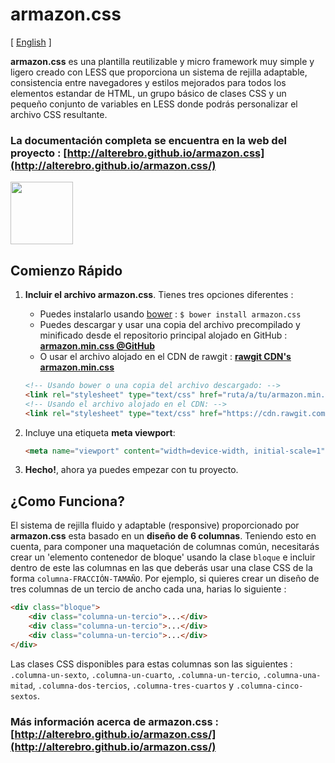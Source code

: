 
# armazon.css

[ [English](https://github.com/alterebro/armazon.css/blob/master/README.md) ]

**armazon.css** es una plantilla reutilizable y micro framework muy simple y ligero creado con LESS que proporciona un sistema de rejilla adaptable, consistencia entre navegadores y estilos mejorados para todos los elementos estandar de HTML, un grupo básico de clases CSS y un pequeño conjunto de variables en LESS donde podrás personalizar el archivo CSS resultante.

### La documentación completa se encuentra en la web del proyecto : [http://alterebro.github.io/armazon.css](http://alterebro.github.io/armazon.css/)

<img src="http://alterebro.github.io/armazon.css/www/images/armazon.png" width="100" />


## Comienzo Rápido

1. **Incluir el archivo armazon.css**. Tienes tres opciones diferentes :

	- Puedes instalarlo usando [bower](http://bower.io/) : `$ bower install armazon.css`
	- Puedes descargar y usar una copia del archivo precompilado y minificado desde el repositorio principal alojado en GitHub : **[armazon.min.css @GitHub](https://raw.githubusercontent.com/alterebro/armazon.css/master/armazon/armazon.min.css)**
	- O usar el archivo alojado en el CDN de rawgit : **[rawgit CDN's armazon.min.css](https://cdn.rawgit.com/alterebro/armazon.css/v0.3.1/armazon/armazon.min.css)**

	```html
	<!-- Usando bower o una copia del archivo descargado: -->
	<link rel="stylesheet" type="text/css" href="ruta/a/tu/armazon.min.css" />
	<!-- Usando el archivo alojado en el CDN: -->
	<link rel="stylesheet" type="text/css" href="https://cdn.rawgit.com/alterebro/armazon.css/v0.3.1/armazon/armazon.min.css" />
	```

2. Incluye una etiqueta **meta viewport**:

	```html
	<meta name="viewport" content="width=device-width, initial-scale=1" />
	```

3. **Hecho!**, ahora ya puedes empezar con tu proyecto.


## ¿Como Funciona?

El sistema de rejilla fluido y adaptable (responsive) proporcionado por **armazon.css** esta basado en un **diseño de 6 columnas**. Teniendo esto en cuenta, para componer una maquetación de columnas común, necesitarás crear un 'elemento contenedor de bloque' usando la clase `bloque` e incluir dentro de este las columnas en las que deberás usar una clase CSS de la forma `columna-FRACCIÓN-TAMAÑO`. Por ejemplo, si quieres crear un diseño de tres columnas de un tercio de ancho cada una, harias lo siguiente :

```html
<div class="bloque">
	<div class="columna-un-tercio">...</div>
	<div class="columna-un-tercio">...</div>
	<div class="columna-un-tercio">...</div>
</div>
```

Las clases CSS disponibles para estas columnas son las siguientes : `.columna-un-sexto`, `.columna-un-cuarto`, `.columna-un-tercio`, `.columna-una-mitad`, `.columna-dos-tercios`, `.columna-tres-cuartos` y `.columna-cinco-sextos`.

### Más información acerca de armazon.css : [http://alterebro.github.io/armazon.css/](http://alterebro.github.io/armazon.css/)
